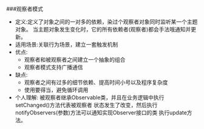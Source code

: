 ###观察者模式
- 定义:定义了对象之间的一对多的依赖，染过个观察者对象同时监听某一个主题对象。
        当主题对象发生变化时，它的所有依赖者(观察者)都会手法哦通知并更新。
- 适用场景:关联行为场景，建立一套触发机制
- 优点:
    + 观察者和被观察者之间建立一个抽象的组合
    + 观察者模式支持广播通信
- 缺点:
    + 观察者之间有过多的细节依赖、提高时间小号以及程序复杂度
    + 使用要得当，避免循环调用
- 个人理解: 被观察者继承Observable类，并且在业务逻辑中执行setChanged()方法代表被观察者
            状态发生了改变，然后执行notifyObservers(参数)方法可以通知实现Observer接口的类
            执行update方法。
    